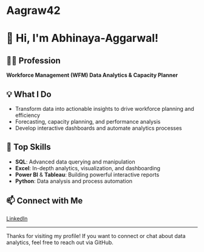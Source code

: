 # Aagraw42
# 👋 Hi, I'm Abhinaya-Aggarwal!

## 🧑‍💻 Profession
**Workforce Management (WFM) Data Analytics & Capacity Planner**

## 💡 What I Do
- Transform data into actionable insights to drive workforce planning and efficiency
- Forecasting, capacity planning, and performance analysis
- Develop interactive dashboards and automate analytics processes

## 🚀 Top Skills
- **SQL**: Advanced data querying and manipulation
- **Excel**: In-depth analytics, visualization, and dashboarding
- **Power BI** & **Tableau**: Building powerful interactive reports
- **Python**: Data analysis and process automation


## 📫 Connect with Me
[LinkedIn](https://www.linkedin.com/in/abhinaya-aggarwal-29b38369)

---

Thanks for visiting my profile! If you want to connect or chat about data analytics, feel free to reach out via GitHub.
